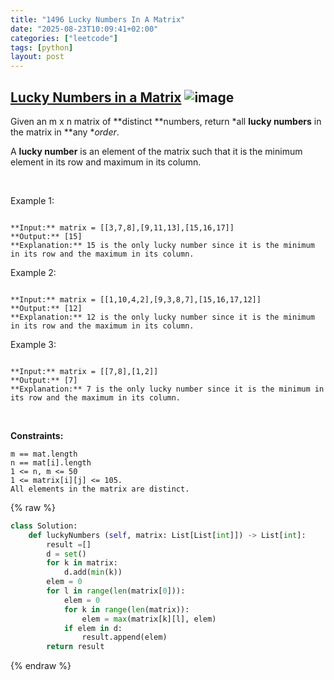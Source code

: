 ```yaml
---
title: "1496 Lucky Numbers In A Matrix"
date: "2025-08-23T10:09:41+02:00"
categories: ["leetcode"]
tags: [python]
layout: post
---
```


## [Lucky Numbers in a Matrix](https://leetcode.com/problems/lucky-numbers-in-a-matrix) ![image](https://img.shields.io/badge/Difficulty-Easy-brightgreen)

Given an m x n matrix of **distinct **numbers, return *all **lucky numbers** in the matrix in **any **order*.

A **lucky number** is an element of the matrix such that it is the minimum element in its row and maximum in its column.

 

Example 1:

```

**Input:** matrix = [[3,7,8],[9,11,13],[15,16,17]]
**Output:** [15]
**Explanation:** 15 is the only lucky number since it is the minimum in its row and the maximum in its column.

```

Example 2:

```

**Input:** matrix = [[1,10,4,2],[9,3,8,7],[15,16,17,12]]
**Output:** [12]
**Explanation:** 12 is the only lucky number since it is the minimum in its row and the maximum in its column.

```

Example 3:

```

**Input:** matrix = [[7,8],[1,2]]
**Output:** [7]
**Explanation:** 7 is the only lucky number since it is the minimum in its row and the maximum in its column.

```

 

**Constraints:**

	m == mat.length
	n == mat[i].length
	1 <= n, m <= 50
	1 <= matrix[i][j] <= 105.
	All elements in the matrix are distinct.

{% raw %}
```python
class Solution:
    def luckyNumbers (self, matrix: List[List[int]]) -> List[int]:
        result =[]
        d = set()
        for k in matrix:
            d.add(min(k))
        elem = 0
        for l in range(len(matrix[0])):
            elem = 0
            for k in range(len(matrix)):
                elem = max(matrix[k][l], elem)
            if elem in d:
                result.append(elem)
        return result
```
{% endraw %}
